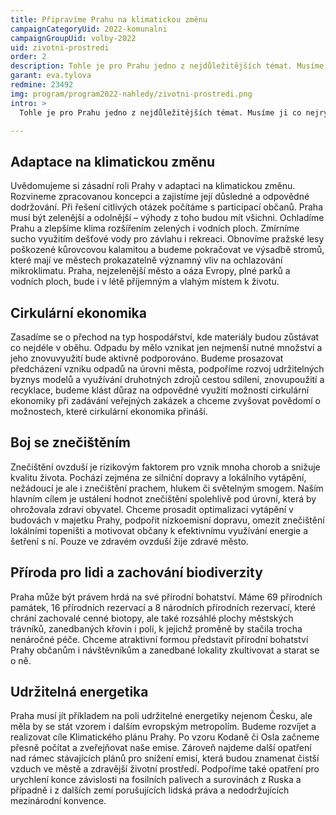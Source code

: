 ```yaml
---
title: Připravíme Prahu na klimatickou změnu
campaignCategoryUid: 2022-komunalni
campaignGroupUid: volby-2022
uid: zivotni-prostredi
order: 2
description: Tohle je pro Prahu jedno z nejdůležitějších témat. Musíme ji co nejrychleji připravit na změny klimatu. Chceme aby byla nejzelenějším městem Evropy, kde bude i v létě příjemně. A budeme řešit také znečištěné ovzduší, podporovat udržitelnou energetiku a starat se o přírodu našeho města.
garant: eva.tylova
redmine: 23492
img: program/program2022-nahledy/zivotni-prostredi.png
intro: >
  Tohle je pro Prahu jedno z nejdůležitějších témat. Musíme ji co nejrychleji připravit na změny klimatu. Chceme aby byla nejzelenějším městem Evropy, kde bude i v létě příjemně. A budeme řešit také znečištěné ovzduší, podporovat udržitelnou energetiku a starat se o přírodu našeho města.

---
```


## Adaptace na klimatickou změnu
Uvědomujeme si zásadní roli Prahy v adaptaci na klimatickou změnu. Rozvineme zpracovanou koncepci a zajistíme její důsledné a odpovědné dodržování. Při řešení citlivých otázek počítáme s participací občanů. Praha musí být zelenější a odolnější – výhody z toho budou mít všichni. Ochladíme Prahu a zlepšíme klima rozšířením zelených i vodních ploch. Zmírníme sucho využitím dešťové vody pro závlahu i rekreaci. Obnovíme pražské lesy poškozené kůrovcovou kalamitou a budeme pokračovat ve výsadbě stromů, které mají ve městech prokazatelně významný vliv na ochlazování mikroklimatu. Praha, nejzelenější město a oáza Evropy, plné parků a vodních ploch, bude i v létě příjemným a vlahým místem k životu.

## Cirkulární ekonomika
Zasadíme se o přechod na typ hospodářství, kde materiály budou zůstávat co nejdéle v oběhu. Odpadu by mělo vznikat jen nejmenší nutné množství a jeho znovuvyužití bude aktivně podporováno.
Budeme prosazovat předcházení vzniku odpadů na úrovni města, podpoříme rozvoj udržitelných byznys modelů a využívání druhotných zdrojů cestou sdílení, znovupoužití a recyklace, budeme klást důraz na odpovědné využití možností cirkulární ekonomiky při zadávání veřejných zakázek a chceme zvyšovat povědomí o možnostech, které cirkulární ekonomika přináší.

## Boj se znečištěním
Znečištění ovzduší je rizikovým faktorem pro vznik mnoha chorob a snižuje kvalitu života. Pochází zejména ze silniční dopravy a lokálního vytápění, nežádoucí je ale i znečištění prachem, hlukem či světelným smogem. Naším hlavním cílem je ustálení hodnot znečištění spolehlivě pod úrovní, která by ohrožovala zdraví obyvatel. Chceme prosadit optimalizaci vytápění v budovách v majetku Prahy, podpořit nízkoemisní dopravu, omezit znečištění lokálními topeništi a motivovat občany k efektivnímu využívání energie a šetření s ní. Pouze ve zdravém ovzduší žije zdravé město.

## Příroda pro lidi a zachování biodiverzity
Praha může být právem hrdá na své přírodní bohatství. Máme 69 přírodních památek, 16 přírodních rezervací a 8 národních přírodních rezervací, které chrání zachovalé cenné biotopy, ale také rozsáhlé plochy městských trávníků, zanedbaných křovin i polí, k jejichž proměně by stačila trocha nenáročné péče. Chceme atraktivní formou představit přírodní bohatství Prahy občanům i návštěvníkům a zanedbané lokality zkultivovat a starat se o ně.

## Udržitelná energetika
Praha musí jít příkladem na poli udržitelné energetiky nejenom Česku, ale měla by se stát vzorem i dalším evropským metropolím. Budeme rozvíjet a realizovat cíle Klimatického plánu Prahy. Po vzoru Kodaně či Osla začneme přesně počítat a zveřejňovat naše emise. Zároveň najdeme další opatření nad rámec stávajících plánů pro snížení emisí, která budou znamenat čistší vzduch ve městě a zdravější životní prostředí. Podpoříme také opatření pro urychlení konce závislosti na fosilních palivech a surovinách z Ruska a případně i z dalších zemí porušujících lidská práva a nedodržujících mezinárodní konvence.